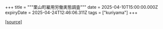 +++
title = """栗山町雇用労働実態調査"""
date = 2025-04-10T15:00:00.000Z
expiryDate = 2025-04-24T12:46:06.311Z
tags = ["kuriyama"]
+++


[[source]](https://www.town.kuriyama.hokkaido.jp/soshiki/51/53.html)
